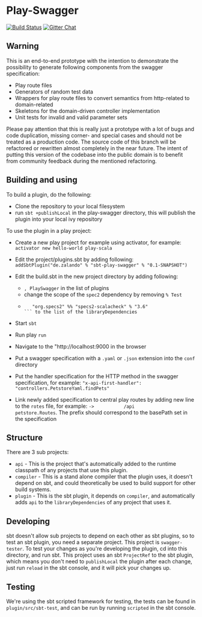 # Play-Swagger

[![Build Status](https://travis-ci.org/zalando/play-swagger.svg)](https://travis-ci.org/zalando/play-swagger)
[![Gitter Chat](https://badges.gitter.im/Join%20Chat.svg)](https://gitter.im/zalando/play-swagger?utm_source=badge&utm_medium=badge&utm_campaign=pr-badge&utm_content=badge)

## Warning

This is an end-to-end prototype with the intention to demonstrate the possibility to generate 
following components from the swagger specification:
* Play route files
* Generators of random test data
* Wrappers for play route files to convert semantics from http-related to domain-related
* Skeletons for the domain-driven controller implementation
* Unit tests for invalid and valid parameter sets

Please pay attention that this is really just a prototype with a lot of bugs and code duplication, 
missing corner- and special cases and should not be treated as a production code. The source code
of this branch will be refactored or rewritten almost completely in the near future.
The intent of putting this version of the codebase into the public domain is to benefit 
from community feedback during the mentioned refactoring.

## Building and using

To build a plugin, do the following:

- Clone the repository to your local filesystem
- run ```sbt +publishLocal``` in the play-swagger directory, this will publish the plugin into your local ivy repository

To use the plugin in a play project:

- Create a new play project for example using activator, for example: ```activator new hello-world play-scala``` 
- Edit the project/plugins.sbt by adding following: 
  ```addSbtPlugin("de.zalando" % "sbt-play-swagger" % "0.1-SNAPSHOT")```
- Edit the build.sbt in the new project directory by adding following:
  - ```, PlaySwagger``` in the list of plugins
  - change the scope of the ```spec2``` dependency by removing ```% Test```
  - ```"org.scalacheck" %% "scalacheck" % "1.12.4",
       "org.specs2" %% "specs2-scalacheck" % "3.6"
    ``` to the list of the libraryDependencies

- Start ```sbt```
- Run play ```run```
- Navigate to the "http://localhost:9000 in the browser
- Put a swagger specification with a ```.yaml``` or ```.json``` extension into the ```conf``` directory
- Put the handler specification for the HTTP method in the swagger specification, for example:
  ```"x-api-first-handler": "controllers.PetstoreYaml.findPets"```
 
- Link newly added specification to central play routes by adding new line to the ```rotes``` file, for example:
  ```-> 	      /api                  petstore.Routes```. The prefix should correspond to the basePath 
  set in the specification
  
## Structure

There are 3 sub projects:

* `api` - This is the project that's automatically added to the runtime classpath of any projects that use this plugin.
* `compiler` - This is a stand alone compiler that the plugin uses, it doesn't depend on sbt, and could theoretically be used to build support for other build systems.
* `plugin` - This is the sbt plugin, it depends on `compiler`, and automatically adds `api` to the `libraryDependencies` of any project that uses it.

## Developing

sbt doesn't allow sub projects to depend on each other as sbt plugins, so to test an sbt plugin, you need a separate project.  This project is `swagger-tester`.  To test your changes as you're developing the plugin, cd into this directory, and run sbt.  This project uses an sbt `ProjectRef` to the sbt plugin, which means you don't need to `publishLocal` the plugin after each change, just run `reload` in the sbt console, and it will pick your changes up.

## Testing

We're using the sbt scripted framework for testing, the tests can be found in `plugin/src/sbt-test`, and can be run by running `scripted` in the sbt console.
